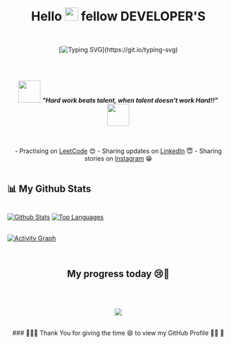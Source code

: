 <h1 align="center">Hello <img src="https://raw.githubusercontent.com/MartinHeinz/MartinHeinz/master/wave.gif" width="30px"> fellow DEVELOPER'S</h1>
<br />
<div align="center">
  
  <span></span>
  
[![Typing SVG](https://readme-typing-svg.herokuapp.com?font=IBM+Plex+Sans&color=3FD0D4&size=36&lines=+Hey!+It's+Shibam+Debnath+....+!;I'm+a+Software+Developer...+.;❤+C+plus+plus,+LeetCode,+UI/UX;I+❤+problem+solving+..+!)](https://git.io/typing-svg)
</div>
<br />

<br />
<p align="center">
<img src="https://media.giphy.com/media/qjqUcgIyRjsl2/giphy.gif" width="50" /> <b><i align="center">"Hard work beats talent, when talent doesn't work Hard!!”</i></b> <img src="https://media.giphy.com/media/qjqUcgIyRjsl2/giphy.gif" width="50" />
</p>

<br />
<br />
<div align="center">
- Practising on <a href="[https://leetcode.com/4AM_xinhe/](https://leetcode.com/H4saki/)">LeetCode</a> 😍
- Sharing updates on <a href="https://www.linkedin.com/in/shibam-debnath-25b235206/">LinkedIn</a> 😇
- Sharing stories on <a href="https://www.instagram.com/_b_i_k_i__/">Instagram</a> 😁
</div>



<br />


## 📊 My Github Stats

  <br/>
    <a href="https://github.com/shibam-debnath/github-readme-stats"><img alt="Github Stats" src="https://github-readme-stats.vercel.app/api?username=shibam-debnath&show_icons=true&count_private=true&theme=react&hide_border=true&bg_color=0D1117" /></a>
  <a align="right" href="https://github.com/shibam-debnath/github-readme-stats"><img alt="Top Languages" src="https://github-readme-stats.vercel.app/api/top-langs/?username=shibam-debnath&langs_count=8&count_private=true&layout=compact&theme=react&hide_border=true&bg_color=0D1117" /></a>
  <br/>
 
 
 <br/>

<a href="https://github.com/shibam-debnath/github-readme-activity-graph"><img alt="Activity Graph" src="https://activity-graph.herokuapp.com/graph?username=shibam-debnath&bg_color=0D1117&color=5BCDEC&line=5BCDEC&point=FFFFFF&hide_border=true" /></a>

<br/>




<h2 align="center"> My progress today 😢👀 </h2>
  
 <br />
 <br />
 
 <p align="center"><img src="https://i.giphy.com/RThN0hOS2GO4M.gif" /></p>
 
 <br/>
 <div align="center">
 ### 👩‍🚀🚀 Thank You for giving the time 😄 to view my GitHub  Profile 👩‍🚀 🚀
</div>
 
 <br/>
 
